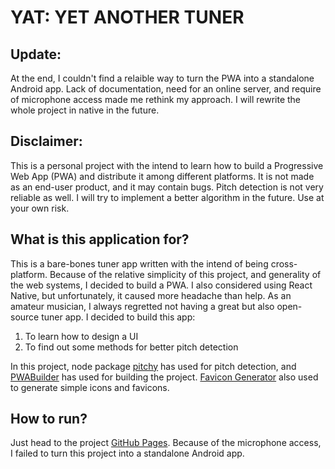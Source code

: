 # YAT: YET ANOTHER TUNER

## Update: 
At the end, I couldn't find a relaible way to turn the PWA into a standalone Android app. Lack of documentation, need for an online server, 
and require of microphone access made me rethink my approach. I will rewrite the whole project in native in the future.

## Disclaimer: 
This is a personal project with the intend to learn how to build a Progressive Web App (PWA) and distribute it among different platforms.
It is not made as an end-user product, and it may contain bugs. Pitch detection is not very reliable as well. I will try to implement a 
better algorithm in the future. Use at your own risk.

## What is this application for?
This is a bare-bones tuner app written with the intend of being cross-platform. Because of the relative simplicity of this project, and 
generality of the web systems, I decided to build a PWA. I also considered using React Native, but unfortunately, it caused more headache than help. 
As an amateur musician, I always regretted not having a great but also open-source tuner app. I decided to build this app:
1. To learn how to design a UI
2. To find out some methods for better pitch detection

In this project, node package [pitchy](https://www.npmjs.com/package/pitchy) has used for pitch detection, and [PWABuilder](https://www.pwabuilder.com/)
has used for building the project. [Favicon Generator](https://favicon.io/favicon-generator/) also used to generate simple icons and favicons.

## How to run?
Just head to the project [GitHub Pages](https://degd.github.io/yet-another-tuner-web/). Because of the microphone access, I failed to turn this project
into a standalone Android app.
